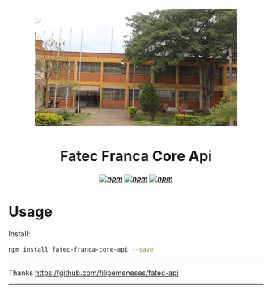 <p align="center">
  <img src="logo.jpg" alt="logo" width="400" />
</p>

<h1 align="center">Fatec Franca Core Api</h1>
<h5 align="center">

[![npm](https://img.shields.io/npm/v/fatec-franca-core-api.svg)]()
[![npm](https://img.shields.io/npm/dt/fatec-franca-core-api)]()
[![npm](https://img.shields.io/github/last-commit/juninmd/fatec-franca-core-api)]()

</h5>


# Usage

Install:

```sh
npm install fatec-franca-core-api --save
```

***
Thanks https://github.com/filipemeneses/fatec-api
***